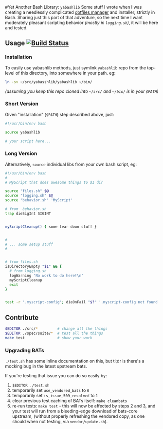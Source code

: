 #Yet Another Bash Library: `yabashlib`
Some stuff I wrote when I was creating a needlessly complicated [dotfiles
manager](https://dotfiles.github.io/) and installer, strictly in Bash. Sharing
just this part of that adventure, so the next time I want moderately pleasant
scripting behavior _(mostly in `logging.sh`)_, it will be here and tested.

## Usage [![Build Status][gitlab_ci_badge]][gitlab_ci_dash]

### Installation
To easily use yabashlib methods, just symlink `yabashlib` repo from the
top-level of this directory, into somewhere in your path. eg:
```bash
ln -sv ~/src/yabasshlib/yabashlib ~/bin/
```
_(assuming you keep this repo cloned into `~/src/` and `~/bin/` is in your `$PATH`)_

### Short Version
Given "installation" (`$PATH`) step described above, just:
```bash
#!/usr/bin/env bash

source yabashlib

# your script here...
```

### Long Version

Alternatively, `source` individual libs from your own bash script, eg:
```bash
#!/usr/bin/env bash
#
# MyScript that does awesome things to $1 dir

source "files.sh" $@
source "logging.sh" $@
source "behavior.sh" 'MyScript'

# from  behavior.sh
trap dieSigInt SIGINT


myScriptCleanup() { some tear down stuff }


#
# ... some setup stuff
#


# from files.sh
isDirectoryEmpty "$1" && {
  # from logging.sh
  logWarning 'No work to do here!\n'
  myScriptCleanup
  exit
}


test -r '.myscript-config'; dieOnFail "$?" '.myscript-config not found'

```

## Contribute
```bash
$EDITOR ./src/*         # change all the things
$EDITOR ./spec/suite/*  # test all the things
make test               # show your work
```

### Upgrading BATs

`./test.sh` has some inline documentation on this, but tl;dr is there's a
mocking bug in the latest upstream bats.

If you're testing that issue you can do so easily by:

1. `$EDITOR ./test.sh`
2. temporarily set `use_vendored_bats` to `0`
3. temporarily set `is_issue_509_resolved` to `1`
4. clear previous test caching of BATs itself: `make cleanbats`
5. re-run tests: `make test`  - this will now be affected by steps 2 and 3, and
   your test will run from a bleeding-edge download of bats-core upstream,
   (without properly refreshing the vendored copy, as one should when not
   testing, via `vendor/update.sh`).

[gitlab_ci_badge]: https://gitlab.com/jzacsh/yabashlib/badges/main/pipeline.svg
[gitlab_ci_dash]: https://gitlab.com/jzacsh/yabashlib/-/jobs
